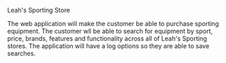  Leah's Sporting Store

The web application will make the customer be able to purchase sporting equipment. The customer wll be able to search for equipment by sport, price, brands, features and functionality across all of Leah's Sporting stores.  The application will have a log options so they are able to save searches.